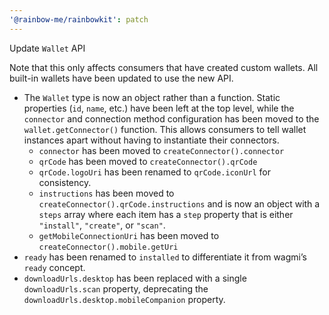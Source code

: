 ```yaml
---
'@rainbow-me/rainbowkit': patch
---
```


Update `Wallet` API

Note that this only affects consumers that have created custom wallets. All built-in wallets have been updated to use the new API.

- The `Wallet` type is now an object rather than a function. Static properties (`id`, `name`, etc.) have been left at the top level, while the `connector` and connection method configuration has been moved to the `wallet.getConnector()` function. This allows consumers to tell wallet instances apart without having to instantiate their connectors.
  - `connector` has been moved to `createConnector().connector`
  - `qrCode` has been moved to `createConnector().qrCode`
  - `qrCode.logoUri` has been renamed to `qrCode.iconUrl` for consistency.
  - `instructions` has been moved to `createConnector().qrCode.instructions` and is now an object with a `steps` array where each item has a `step` property that is either `"install"`, `"create"`, or `"scan"`.
  - `getMobileConnectionUri` has been moved to `createConnector().mobile.getUri`
- `ready` has been renamed to `installed` to differentiate it from wagmi’s `ready` concept.
- `downloadUrls.desktop` has been replaced with a single `downloadUrls.scan` property, deprecating the `downloadUrls.desktop.mobileCompanion` property.
